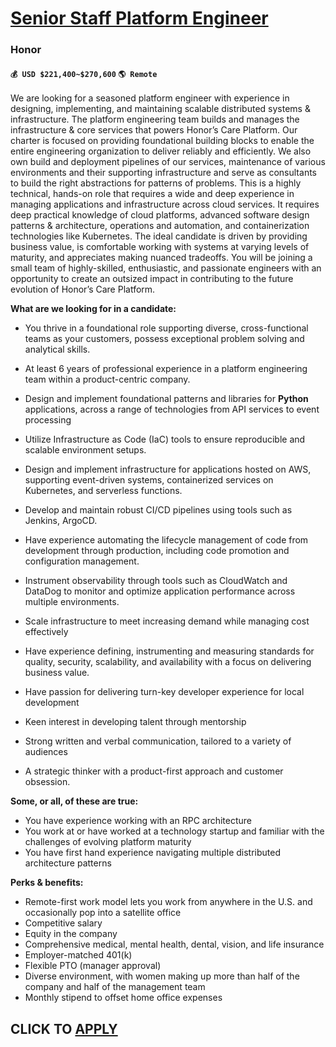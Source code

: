 # [Senior Staff Platform Engineer](https://www.remotewlb.com/apply/senior-staff-platform-engineer-119076)  
### Honor  
#### `💰 USD $221,400~$270,600` `🌎 Remote`  

We are looking for a seasoned platform engineer with experience in designing, implementing, and maintaining scalable distributed systems & infrastructure. The platform engineering team builds and manages the infrastructure & core services that powers Honor’s Care Platform. Our charter is focused on providing foundational building blocks to enable the entire engineering organization to deliver reliably and efficiently. We also own build and deployment pipelines of our services, maintenance of various environments and their supporting infrastructure and serve as consultants to build the right abstractions for patterns of problems. This is a highly technical, hands-on role that requires a wide and deep experience in managing applications and infrastructure across cloud services. It requires deep practical knowledge of cloud platforms, advanced software design patterns & architecture, operations and automation, and containerization technologies like Kubernetes. The ideal candidate is
driven by providing business value, is comfortable working with systems at varying levels of maturity, and appreciates making nuanced tradeoffs. You will be joining a small team of highly-skilled, enthusiastic, and passionate engineers with an opportunity to create an outsized impact in contributing to the future evolution of Honor’s Care Platform.

**What are we looking for in a candidate:**

  * You thrive in a foundational role supporting diverse, cross-functional teams as your customers, possess exceptional problem solving and analytical skills. 
  * At least 6 years of professional experience in a platform engineering team within a product-centric company.
  * Design and implement foundational patterns and libraries for **Python** applications, across a range of technologies from API services to event processing
  * Utilize Infrastructure as Code (IaC) tools to ensure reproducible and scalable environment setups.
  * Design and implement infrastructure for applications hosted on AWS, supporting event-driven systems, containerized services on Kubernetes, and serverless functions.
  * Develop and maintain robust CI/CD pipelines using tools such as Jenkins, ArgoCD.
  * Have experience automating the lifecycle management of code from development through production, including code promotion and configuration management.
  * Instrument observability through tools such as CloudWatch and DataDog to monitor and optimize application performance across multiple environments.
  * Scale infrastructure to meet increasing demand while managing cost effectively
  * Have experience defining, instrumenting and measuring standards for quality, security, scalability, and availability with a focus on delivering business value.
  * Have passion for delivering turn-key developer experience for local development

  * Keen interest in developing talent through mentorship
  * Strong written and verbal communication, tailored to a variety of audiences
  * A strategic thinker with a product-first approach and customer obsession.

**Some, or all, of these are true:**

  * You have experience working with an RPC architecture
  * You work at or have worked at a technology startup and familiar with the challenges of evolving platform maturity
  * You have first hand experience navigating multiple distributed architecture patterns

**Perks & benefits:**

  * Remote-first work model lets you work from anywhere in the U.S. and occasionally pop into a satellite office
  * Competitive salary
  * Equity in the company
  * Comprehensive medical, mental health, dental, vision, and life insurance
  * Employer-matched 401(k)
  * Flexible PTO (manager approval)
  * Diverse environment, with women making up more than half of the company and half of the management team
  * Monthly stipend to offset home office expenses

  
## CLICK TO [APPLY](https://www.remotewlb.com/apply/senior-staff-platform-engineer-119076)

